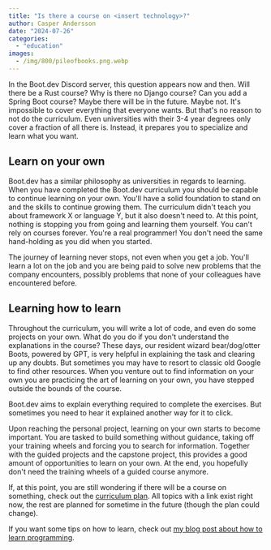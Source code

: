 ```yaml
---
title: "Is there a course on <insert technology>?"
author: Casper Andersson
date: "2024-07-26"
categories:
  - "education"
images:
  - /img/800/pileofbooks.png.webp
---
```


In the Boot.dev Discord server, this question appears now and then. Will there be a Rust course? Why is there no Django course? Can you add a Spring Boot course? Maybe there will be in the future. Maybe not. It's impossible to cover everything that everyone wants. But that's no reason to not do the curriculum. Even universities with their 3-4 year degrees only cover a fraction of all there is. Instead, it prepares you to specialize and learn what you want.

## Learn on your own

Boot.dev has a similar philosophy as universities in regards to learning. When you have completed the Boot.dev curriculum you should be capable to continue learning on your own. You'll have a solid foundation to stand on and the skills to continue growing them. The curriculum didn't teach you about framework X or language Y, but it also doesn't need to. At this point, nothing is stopping you from going and learning them yourself. You can't rely on courses forever. You're a real programmer! You don't need the same hand-holding as you did when you started.

The journey of learning never stops, not even when you get a job. You'll learn a lot on the job and you are being paid to solve new problems that the company encounters, possibly problems that none of your colleagues have encountered before.

## Learning how to learn

Throughout the curriculum, you will write a lot of code, and even do some projects on your own. What do you do if you don't understand the explanations in the course? These days, our resident wizard bear/dog/otter Boots, powered by GPT, is very helpful in explaining the task and clearing up any doubts. But sometimes you may have to resort to classic old Google to find other resources. When you venture out to find information on your own you are practicing the art of learning on your own, you have stepped outside the bounds of the course.

Boot.dev aims to explain everything required to complete the exercises. But sometimes you need to hear it explained another way for it to click.

Upon reaching the personal project, learning on your own starts to become important. You are tasked to build something without guidance, taking off your training wheels and forcing you to search for information. Together with the guided projects and the capstone project, this provides a good amount of opportunities to learn on your own. At the end, you hopefully don't need the training wheels of a guided course anymore.

If, at this point, you are still wondering if there will be a course on something, check out the [curriculum plan](https://github.com/bootdotdev/curriculum/). All topics with a link exist right now, the rest are planned for sometime in the future (though the plan could change).

If you want some tips on how to learn, check out [my blog post about how to learn programming](https://casan.se/blog/programming/programming-how-to-learn-it-and-how-to-get-help/).
